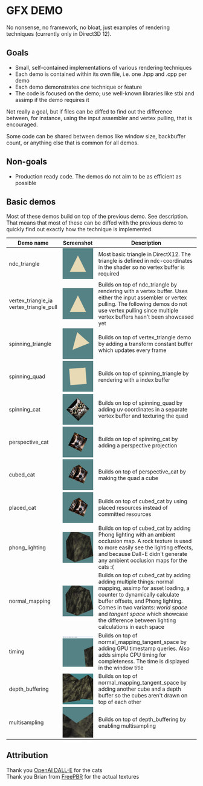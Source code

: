 # GFX DEMO
No nonsense, no framework, no bloat, just examples of rendering techniques
(currently only in Direct3D 12).

## Goals
- Small, self-contained implementations of various rendering techniques
- Each demo is contained within its own file, i.e. one .hpp and .cpp per demo
- Each demo demonstrates _one_ technique or feature
- The code is focused on the demo; use well-known libraries like stbi and assimp
  if the demo requires it

Not really a goal, but if files can be diffed to find out the difference
between, for instance, using the input assembler and vertex pulling, that is
encouraged.

Some code can be shared between demos like window size, backbuffer count, or
anything else that is common for all demos.

## Non-goals
- Production ready code. The demos do not aim to be as efficient as possible

## Basic demos
Most of these demos build on top of the previous demo. See description. That
means that most of these can be diffed with the previous demo to quickly find
out exactly how the technique is implemented.

|Demo name|Screenshot|Description|
|---|:-:|---|
|ndc_triangle|<img align="left" src="data/demo_screenshot/ndc_triangle.webp" width=200>| Most basic triangle in DirectX12. The triangle is defined in ndc-coordinates in the shader so no vertex buffer is required |
|vertex_triangle_ia<br>vertex_triangle_pull|<img align="left" src="data/demo_screenshot/ndc_triangle.webp" width=200>| Builds on top of ndc_triangle by rendering with a vertex buffer. Uses either the input assembler or vertex pulling. The following demos do not use vertex pulling since multiple vertex buffers hasn't been showcased yet |
|spinning_triangle|<img align="left" src="data/demo_screenshot/spinning_triangle.webp" width=200>| Builds on top of vertex_triangle demo by adding a transform constant buffer which updates every frame |
|spinning_quad|<img align="left" src="data/demo_screenshot/spinning_quad.webp" width=200>| Builds on top of spinning_triangle by rendering with a index buffer |
|spinning_cat|<img align="left" src="data/demo_screenshot/spinning_cat.webp" width=200>| Builds on top of spinning_quad by adding uv coordinates in a separate vertex buffer and texturing the quad |
|perspective_cat|<img align="left" src="data/demo_screenshot/perspective_cat.webp" width=200>| Builds on top of spinning_cat by adding a perspective projection |
|cubed_cat|<img align="left" src="data/demo_screenshot/cubed_cat.webp" width=200>| Builds on top of perspective_cat by making the quad a cube |
|placed_cat|<img align="left" src="data/demo_screenshot/cubed_cat.webp" width=200>| Builds on top of cubed_cat by using placed resources instead of committed resources |
|phong_lighting|<img align="left" src="data/demo_screenshot/phong_lighting.webp" width=200>| Builds on top of cubed_cat by adding Phong lighting with an ambient occlusion map. A rock texture is used to more easily see the lighting effects, and because Dall-E didn't generate any ambient occlusion maps for the cats :( |
|normal_mapping|<img align="left" src="data/demo_screenshot/normal_mapping.webp" width=200>| Builds on top of cubed_cat by adding adding multiple things: normal mapping, assimp for asset loading, a counter to dynamically calculate buffer offsets, and Phong lighting. Comes in two variants: _world space_ and _tangent space_ which showcase the difference between lighting calculations in each space |
|timing|<img align="left" src="data/demo_screenshot/timing.webp" width=200>| Builds on top of normal_mapping_tangent_space by adding GPU timestamp queries. Also adds simple CPU timing for completeness. The time is displayed in the window title |
|depth_buffering|<img align="left" src="data/demo_screenshot/depth_buffering.webp" width=200>| Builds on top of normal_mapping_tangent_space by adding another cube and a depth buffer so the cubes aren't drawn on top of each other |
|multisampling|<img align="left" src="data/demo_screenshot/multisampling.webp" width=200>| Builds on top of depth_buffering by enabling multisampling |

## Attribution

Thank you [OpenAI DALL-E](https://openai.com/product/dall-e-2) for the cats  
Thank you Brian from [FreePBR](https://freepbr.com/) for the actual textures
